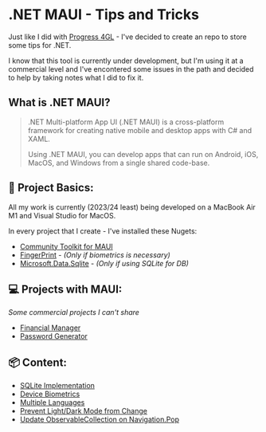 # .NET MAUI - Tips and Tricks

Just like I did with [Progress 4GL](https://github.com/raphaelfrei/open_edge-guides) - I've decided to create an repo to store some tips for .NET.

I know that this tool is currently under development, but I'm using it at a commercial level and I've encontered some issues in the path and decided to help by taking notes what I did to fix it.

## What is .NET MAUI?

> .NET Multi-platform App UI (.NET MAUI) is a cross-platform framework for creating native mobile and desktop apps with C# and XAML.
>
> Using .NET MAUI, you can develop apps that can run on Android, iOS, MacOS, and Windows from a single shared code-base.

## 📝 Project Basics:

All my work is currently (2023/24 least) being developed on a MacBook Air M1 and Visual Studio for MacOS.

In every project that I create - I've installed these Nugets:

- [Community Toolkit for MAUI](https://github.com/CommunityToolkit/Maui)
- [FingerPrint](https://github.com/smstuebe/xamarin-fingerprint) - *(Only if biometrics is necessary)*
- [Microsoft.Data.Sqlite](https://www.nuget.org/packages/Microsoft.Data.Sqlite/) - *(Only if using SQLite for DB)*

## 💻 Projects with MAUI:

*Some commercial projects I can't share*

- [Financial Manager](https://github.com/raphaelfrei/financial-manager)
- [Password Generator](https://github.com/raphaelfrei/xaml_password-generator)

## 📦 Content:

- [SQLite Implementation](https://github.com/raphaelfrei/maui-guides/blob/main/sqlite.md)
- [Device Biometrics](https://github.com/raphaelfrei/maui-guides/blob/main/user_biometrics.md)
- [Multiple Languages](https://github.com/raphaelfrei/maui-guides/blob/main/multi-language.md)
- [Prevent Light/Dark Mode from Change](https://github.com/raphaelfrei/maui-guides/blob/main/fix-app-themes.md)
- [Update ObservableCollection on Navigation.Pop](https://github.com/raphaelfrei/maui-guides/blob/main/update-data-on-pop.md)
